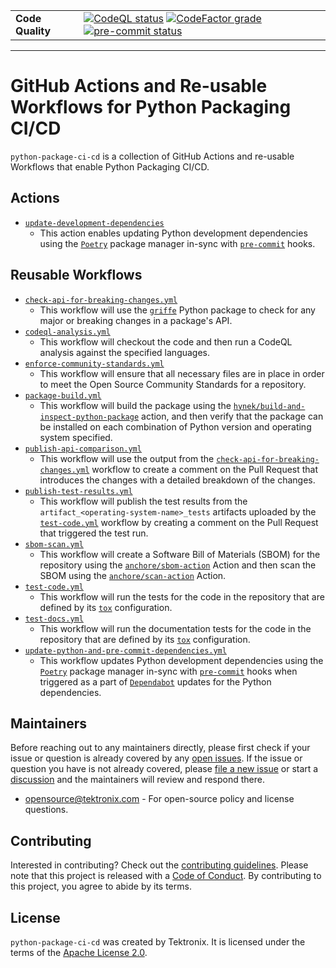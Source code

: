 |                  |                                                                                                                                                                                                                                                                                                                                                                                                                                                                                                                                                                                                            |
| ---------------- | ---------------------------------------------------------------------------------------------------------------------------------------------------------------------------------------------------------------------------------------------------------------------------------------------------------------------------------------------------------------------------------------------------------------------------------------------------------------------------------------------------------------------------------------------------------------------------------------------------------- |
| **Code Quality** | [![CodeQL status](https://github.com/tektronix/python-package-ci-cd/actions/workflows/codeql-analysis.yml/badge.svg?branch=main)](https://github.com/tektronix/python-package-ci-cd/actions/workflows/codeql-analysis.yml) [![CodeFactor grade](https://www.codefactor.io/repository/github/tektronix/python-package-ci-cd/badge)](https://www.codefactor.io/repository/github/tektronix/python-package-ci-cd) [![pre-commit status](https://results.pre-commit.ci/badge/github/tektronix/python-package-ci-cd/main.svg)](https://results.pre-commit.ci/latest/github/tektronix/python-package-ci-cd/main) |

---

# GitHub Actions and Re-usable Workflows for Python Packaging CI/CD

`python-package-ci-cd` is a collection of GitHub Actions and re-usable Workflows that enable
Python Packaging CI/CD.

## Actions

- [`update-development-dependencies`](./actions/update-development-dependencies.md)
    - This action enables updating Python development dependencies using the
        [`Poetry`](https://python-poetry.org/) package manager in-sync with
        [`pre-commit`](https://pre-commit.com/) hooks.

## Reusable Workflows

- [`check-api-for-breaking-changes.yml`](./workflows/check-api-for-breaking-changes.md)
    - This workflow will use the [`griffe`](https://mkdocstrings.github.io/griffe/) Python package to check for
        any major or breaking changes in a package's API.
- [`codeql-analysis.yml`](./workflows/codeql-analysis.md)
    - This workflow will checkout the code and then run a CodeQL analysis against the
        specified languages.
- [`enforce-community-standards.yml`](./workflows/enforce-community-standards.md)
    - This workflow will ensure that all necessary files are in place in order to meet the
        Open Source Community Standards for a repository.
- [`package-build.yml`](./workflows/package-build.md)
    - This workflow will build the package using the
        [`hynek/build-and-inspect-python-package`](https://github.com/hynek/build-and-inspect-python-package)
        action, and then verify that the package can be installed on each combination of Python version
        and operating system specified.
- [`publish-api-comparison.yml`](./workflows/publish-api-comparison.md)
    - This workflow will use the output from the
        [`check-api-for-breaking-changes.yml`](./workflows/check-api-for-breaking-changes.md) workflow to create a
        comment on the Pull Request that introduces the changes with a detailed breakdown of the changes.
- [`publish-test-results.yml`](./workflows/publish-test-results.md)
    - This workflow will publish the test results from the `artifact_<operating-system-name>_tests` artifacts
        uploaded by the [`test-code.yml`](./workflows/test-code.md) workflow by creating a
        comment on the Pull Request that triggered the test run.
- [`sbom-scan.yml`](./workflows/sbom-scan.md)
    - This workflow will create a Software Bill of Materials (SBOM) for the repository using the
        [`anchore/sbom-action`](https://github.com/anchore/sbom-action) Action and then scan the
        SBOM using the [`anchore/scan-action`](https://github.com/anchore/scan-action) Action.
- [`test-code.yml`](./workflows/test-code.md)
    - This workflow will run the tests for the code in the repository that are defined by its
        [`tox`](https://tox.wiki/en/stable/) configuration.
- [`test-docs.yml`](./workflows/test-docs.md)
    - This workflow will run the documentation tests for the code in the repository that are defined by its
        [`tox`](https://tox.wiki/en/stable/) configuration.
- [`update-python-and-pre-commit-dependencies.yml`](./workflows/update-python-and-pre-commit-dependencies.md)
    - This workflow updates Python development dependencies using the
        [`Poetry`](https://python-poetry.org/) package manager in-sync with
        [`pre-commit`](https://pre-commit.com/) hooks when triggered as a part of
        [`Dependabot`](https://docs.github.com/en/code-security/getting-started/dependabot-quickstart-guide)
        updates for the Python dependencies.

## Maintainers

Before reaching out to any maintainers directly, please first check if
your issue or question is already covered by any [open
issues](https://github.com/tektronix/python-package-ci-cd/issues). If the issue or
question you have is not already covered, please [file a new
issue](https://github.com/tektronix/python-package-ci-cd/issues/new/choose) or
start a
[discussion](https://github.com/tektronix/python-package-ci-cd/discussions) and
the maintainers will review and respond there.

- <opensource@tektronix.com> - For open-source policy and license questions.

## Contributing

Interested in contributing? Check out
the [contributing guidelines](https://github.com/tektronix/python-package-ci-cd/blob/main/CONTRIBUTING.md). Please
note that this project is released with
a [Code of Conduct](https://github.com/tektronix/python-package-ci-cd/blob/main/CODE_OF_CONDUCT.md). By
contributing to this project, you agree to abide by its terms.

## License

`python-package-ci-cd` was created by Tektronix. It is licensed under the terms of
the [Apache License 2.0](https://github.com/tektronix/python-package-ci-cd/blob/main/LICENSE.md).
